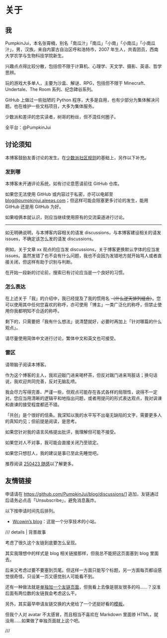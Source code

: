 # 关于

## 我

PumpkinJui，本名张霄楠，别名「南瓜汁」「南瓜」「小南」「小南瓜」「小南瓜汁」，男，汉族。来自内蒙古自治区呼和浩特市，2007 年生人，共青团员，西南大学农学与生物科技学院新生。

兴趣点点得比较分散，包括但不限于计算机、心理学、天文学、摄影、英语、哲学思辨。

玩的游戏大多单人，主要为沙盒、解谜、RPG，包括但不限于 Minecraft、Undertale、The Room 系列、纪念碑谷系列。

GitHub 上做过一些拙陋的 Python 程序，大多是自用，也有少部分为集体解决问题。也在维护一些文档项目，大多为集体服务。

少数派和差评的忠实读者，树哥的粉丝，但不混任何圈子。

全平台：@PumpkinJui

## 讨论须知

本博客鼓励友善讨论的发生。在[少数派社区规则](https://sspai.com/page/community-rules)的基础上，另作以下补充。

### 发到哪

本博客未开通评论系统，如有讨论意愿请前往 GitHub 仓库。

如果您无法使用 GitHub 或内容过于私密，亦可以电邮至 <blog@pumpkinjui.aleeas.com>；但这样可能会阻塞更多讨论的发生，能用 GitHub 还是用 GitHub 为好。

如果咱俩本就认识，则应当继续使用原有的交流渠道进行讨论。

---

如无明确说明，与本博客内容相关的请发 discussions，与本博客建设相关的请发 issues，不确定该怎么发的请发 discussions。

例如，关于文章 xx 观点的应当发 discussions，关于博客更换默认字体的应当发 issues。虽然发错了也不会有什么问题，我也不会因为发错地方就开始骂人或者直接关闭，但这样有助于识别与判断。

在开始一段新的讨论前，搜索已有讨论应当是一个良好的习惯。

### 怎么表达

在上述关于「我」的介绍中，我已经提及了我的惯用名 ~~（什么逆天排列组合）~~。您可以使用其中任何您喜欢的称呼，亦可使用「博主」一类广泛化的称呼，但禁止使用你我都明知不合适的称呼。

剩下的，只需要把「我有什么想法」说清楚就好，必要时再加上「针对哪篇的什么观点」。

请尽量使用简体中文进行讨论，繁体中文和英文也可接受。

### 雷区

请带脑子阅读本博客。

作为这个博客的主人，我欢迎敲门进来喝杯茶，但反对踹门进来骂脏话；换句话说，我欢迎共同完善，反对无脑乱喷。

我会尽力写得完善、严谨一些，但观点可能存在各式各样的局限性，说得不一定对。您应当用清晰的逻辑平和地指出问题，或者用提问的形式表达观点，我对讽谏和直谏的接受程度都还不错。

「共创」是个很好的信条。我深知以我的水平写不出毫无缺陷的文字，需要更多人的真知灼见；但前提是阅读，是思考。

如果您针对我的语言风格提出批评，我理解但可能不接受。

如果您对人不对事，我可能会直接关闭乃至锁定。

如果您只想怼人，我的建议是事已至此先睡觉吧。

推荐阅读 [250423 随感](blog/posts/rt/250423.md)以了解更多。

## 友情链接

申请请在 <https://github.com/PumpkinJui/blog/discussions/1> 追加，友链通过后请务必点击「Unsubscribe」，避免消息轰炸。

以下按申请时间先后排列。

- [Wcowin’s blog](https://wcowin.work/)：这是一个分享技术的小站。

/// details | 背景故事

考虑了很久这个友链到底要怎么呈现。

其实我理想中的样式是 blog 相关链接那样，但我总不能把这页面塞到 blog 里面去。

后来又考虑过要不要塞到页尾。但这样一方面只能写个标题，另一方面每页都设感觉很奇怪，只设某一页又感觉别人可能看不到。

还有一种做法就是[单独加一个友链页面](https://xiaozhiyuqwq.top/friends)，但我看上去像是朋友很多的吗……？没准后面有两位数的友链我会考虑这么干。

另外，其实最早申请友链交换的大佬给了一个还挺好看的[模板](https://wcowin.work/blog/Mkdocs/linktech/)。

但我个人对 avatar 不太感冒，而且相当不喜欢在 Markdown 里面掺 HTML，就没用……如果做了单独页面就上这个吧。

///
